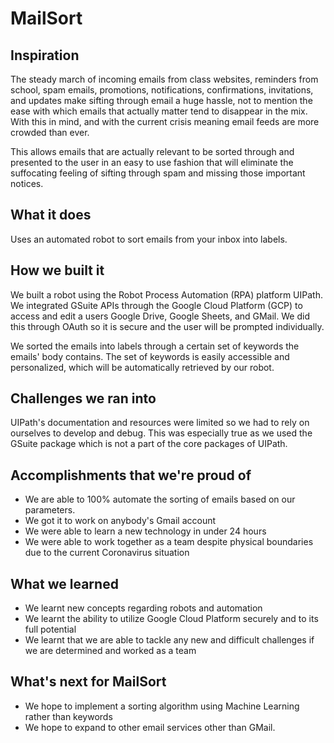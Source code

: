 # MailSort

## Inspiration
The steady march of incoming emails from class websites, reminders from school, spam emails, promotions, notifications, confirmations, invitations, and updates make sifting through email a huge hassle, not to mention the ease with which emails that actually matter tend to disappear in the mix. With this in mind, and with the current crisis meaning email feeds are more crowded than ever. 

This allows emails that are actually relevant to be sorted through and presented to the user in an easy to use fashion that will eliminate the suffocating feeling of sifting through spam and missing those important notices. 

## What it does
Uses an automated robot to sort emails from your inbox into labels.

## How we built it
We built a robot using the Robot Process Automation (RPA) platform UIPath. We integrated GSuite APIs through the Google Cloud Platform (GCP) to access and edit a users Google Drive, Google Sheets, and GMail. We did this through OAuth so it is secure and the user will be prompted individually. 

We sorted the emails into labels through a certain set of keywords the emails' body contains. The set of keywords is easily accessible and personalized, which will be automatically retrieved by our robot. 

## Challenges we ran into
UIPath's documentation and resources were limited so we had to rely on ourselves to develop and debug. This was especially true as we used the GSuite package which is not a part of the core packages of UIPath.

## Accomplishments that we're proud of
- We are able to 100% automate the sorting of emails based on our parameters.
- We got it to work on anybody's Gmail account
- We were able to learn a new technology in under 24 hours
- We were able to work together as a team despite physical boundaries due to the current Coronavirus situation

## What we learned
- We learnt new concepts regarding robots and automation
- We learnt the ability to utilize Google Cloud Platform securely and to its full potential
- We learnt that we are able to tackle any new and difficult challenges if we are determined and worked as a team

## What's next for MailSort
- We hope to implement a sorting algorithm using Machine Learning rather than keywords
- We hope to expand to other email services other than GMail.
